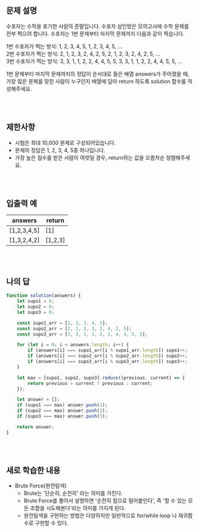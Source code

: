 ## 문제 설명

수포자는 수학을 포기한 사람의 준말입니다. 수포자 삼인방은 모의고사에 수학 문제를 전부 찍으려 합니다. 수포자는 1번 문제부터 마지막 문제까지 다음과 같이 찍습니다.
<br>

1번 수포자가 찍는 방식: 1, 2, 3, 4, 5, 1, 2, 3, 4, 5, ...<br>
2번 수포자가 찍는 방식: 2, 1, 2, 3, 2, 4, 2, 5, 2, 1, 2, 3, 2, 4, 2, 5, ...<br>
3번 수포자가 찍는 방식: 3, 3, 1, 1, 2, 2, 4, 4, 5, 5, 3, 3, 1, 1, 2, 2, 4, 4, 5, 5, ...

1번 문제부터 마지막 문제까지의 정답이 순서대로 들은 배열 answers가 주어졌을 때, 가장 많은 문제를 맞힌 사람이 누구인지 배열에 담아 return 하도록 solution 함수를 작성해주세요.

<br>
<br>

## 제한사항

-   시험은 최대 10,000 문제로 구성되어있습니다.
-   문제의 정답은 1, 2, 3, 4, 5중 하나입니다.
-   가장 높은 점수를 받은 사람이 여럿일 경우, return하는 값을 오름차순 정렬해주세요.

<br>
<br>

## 입출력 예

| answers     | return  |
| ----------- | ------- |
| [1,2,3,4,5] | [1]     |
| [1,3,2,4,2] | [1,2,3] |

<br>
<br>

## 나의 답

```js
function solution(answers) {
    let supo1 = 0;
    let supo2 = 0;
    let supo3 = 0;

    const supo1_arr = [1, 2, 3, 4, 5];
    const supo2_arr = [2, 1, 2, 3, 2, 4, 2, 5];
    const supo3_arr = [3, 3, 1, 1, 2, 2, 4, 4, 5, 5];

    for (let i = 0; i < answers.length; i++) {
        if (answers[i] === supo1_arr[i % supo1_arr.length]) supo1++;
        if (answers[i] === supo2_arr[i % supo2_arr.length]) supo2++;
        if (answers[i] === supo3_arr[i % supo3_arr.length]) supo3++;
    }

    let max = [supo1, supo2, supo3].reduce((previous, current) => {
        return previous > current ? previous : current;
    });

    let answer = [];
    if (supo1 === max) answer.push(1);
    if (supo2 === max) answer.push(2);
    if (supo3 === max) answer.push(3);

    return answer;
}
```

<br>
<br>

## 새로 학습한 내용

-   Brute Force(완전탐색)
    -   Brute는 '단순히, 순전히' 라는 의미를 가진다.
    -   Brute Force를 풀어서 설명하면 '순전히 힘으로 밀어붙인다', 즉 '할 수 있는 모든 조합을 시도해본다'라는 의미를 가지게 된다.
    -   완전탐색을 구현하는 방법은 다양하지만 일반적으로 for/while loop 나 재귀함수로 구현할 수 있다.
